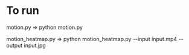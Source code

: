 # To run

motion.py => python motion.py

motion_heatmap.py => python motion_heatmap.py --input input.mp4 --output input.jpg
